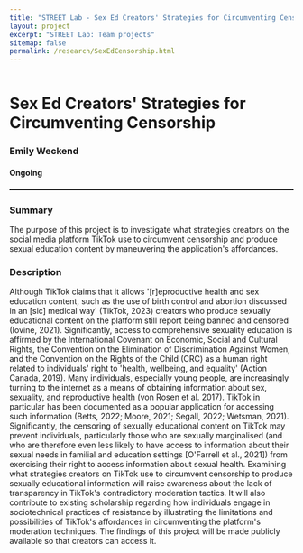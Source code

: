 ```yaml
---
title: "STREET Lab - Sex Ed Creators' Strategies for Circumventing Censorship"
layout: project
excerpt: "STREET Lab: Team projects"
sitemap: false
permalink: /research/SexEdCensorship.html
---
```

<div class="row" style="display: flex;">

<div class="container-fluid">
  <h1>Sex Ed Creators' Strategies for Circumventing Censorship</h1>
  <h3>Emily Weckend</h3>
  <h4>Ongoing</h4>
  
</div>

</div>

<hr style="margin-top: 0.1rem;
  margin-bottom: 0.1rem;
  border: 0;
  border-top: 2px solid rgba(0, 0, 0, 0.2);"/>

<div class="row" style="display: flex;">

<div class=" col-sm-12">
  <h3>Summary</h3>
The purpose of this project is to investigate what strategies creators on the social media platform TikTok use to circumvent censorship and produce sexual education content by maneuvering the application's affordances.
  <h3>Description</h3>
Although TikTok claims that it allows '[r]eproductive health and sex education content, such as the use of birth control and abortion discussed in an [sic] medical way' (TikTok, 2023) creators who produce sexually educational content on the platform still report being banned and censored (Iovine, 2021). Significantly, access to comprehensive sexuality education is affirmed by the International Covenant on Economic, Social and Cultural Rights, the Convention on the Elimination of Discrimination Against Women, and the Convention on the Rights of the Child (CRC) as a human right related to individuals' right to 'health, wellbeing, and equality' (Action Canada, 2019). Many individuals, especially young people, are increasingly turning to the internet as a means of obtaining information about sex, sexuality, and reproductive health (von Rosen et al. 2017). TikTok in particular has been documented as a popular application for accessing such information (Betts, 2022; Moore, 2021; Segall, 2022; Wetsman, 2021). Significantly, the censoring of sexually educational content on TikTok may prevent individuals, particularly those who are sexually marginalised (and who are therefore even less likely to have access to information about their sexual needs in familial and education settings [O'Farrell et al., 2021]) from exercising their right to access information about sexual health.
Examining what strategies creators on TikTok use to circumvent censorship to produce sexually educational information will raise awareness about the lack of transparency in TikTok's contradictory moderation tactics. It will also contribute to existing scholarship regarding how individuals engage in sociotechnical practices of resistance by illustrating the limitations and possibilities of TikTok's affordances in circumventing the platform's moderation techniques. The findings of this project will be made publicly available so that creators can access it.
<br />